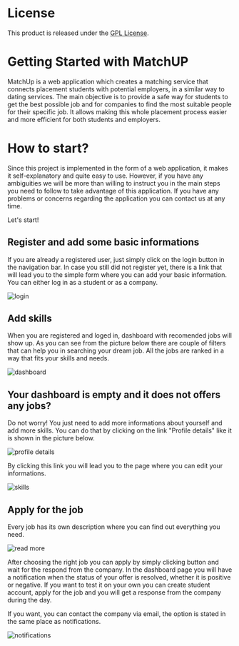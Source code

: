 # License
This product is released under the [GPL License](https://github.com/CosimoRusso/PlaDat2_frontend/blob/master/public/license.txt).

# Getting Started with MatchUP

MatchUp is a web application which creates a matching service that connects placement students with potential employers, in a similar way to dating services. The main objective is to provide a safe way for students to get the best possible job and for companies to find the most suitable people for their specific job. It allows making this whole placement process easier and more efficient for both students and employers.

# How to start?

Since this project is implemented in the form of a web application, it makes it self-explanatory and quite easy to use. However, if you have any ambiguities we will be more than willing to instruct you in the main steps you need to follow to take advantage of this application. If you have any problems or concerns regarding the application you can contact us at any time.

Let's start!

## Register and add some basic informations

If you are already a registered user, just simply click on the login button in the navigation bar. In case you still did not register yet, there is a link that will lead you to the simple form where you can add your basic information. You can either log in as a student or as a company.

![login](https://user-images.githubusercontent.com/60898529/109020457-45160e00-76ba-11eb-865c-dfd7f76abb03.jpg)

## Add skills

When you are registered and loged in, dashboard with recomended jobs will show up. As you can see from the picture below there are couple of filters that can help you in searching your dream job. All the jobs are ranked in a way that fits your skills and needs. 

![dashboard](https://user-images.githubusercontent.com/60898529/109304844-2429f600-783d-11eb-888b-b0830b2eb831.jpg)

## Your dashboard is empty and it does not offers any jobs?

Do not worry! You just need to add more informations about yourself and add more skills. You can do that by clicking on the link "Profile details" like it is shown in the picture below. 

![profile details](https://user-images.githubusercontent.com/60898529/109352104-9b31af80-787a-11eb-9df0-b4baed1a141b.jpg)

By clicking this link you will lead you to the page where you can edit your informations.

![skills](https://user-images.githubusercontent.com/60898529/109306151-09f11780-783f-11eb-8a3c-88fb6c3aa2cf.jpg)

## Apply for the job

Every job has its own description where you can find out everything you need.

![read more](https://user-images.githubusercontent.com/60898529/109353432-a2f25380-787c-11eb-9eec-1c50c52776bb.jpg)

After choosing the right job you can apply by simply clicking button and wait for the respond from the company. In the dashboard page you will have a notification when the status of your offer is resolved, whether it is positive or negative. If you want to test it on your own you can create student account, apply for the job and you will get a response from the company during the day.

If you want, you can contact the company via email, the option is stated in the same place as notifications.

![notifications](https://user-images.githubusercontent.com/60898529/109353839-33c92f00-787d-11eb-837e-f441258de31e.jpg)



 

